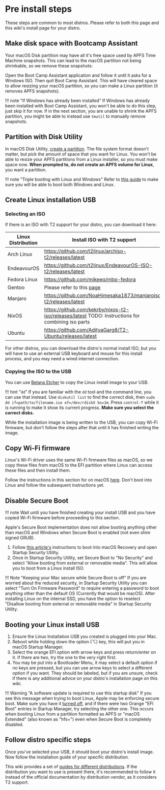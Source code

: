 # Pre install steps

These steps are common to most distros. Please refer to both this page and this wiki's install page for your distro.

## Make disk space with Bootcamp Assistant

Your macOS Disk partition may have all it's free space used by APFS Time Machine snapshots. This can lead to the macOS partition not being shrinkable, so we remove these snapshots:

Open the Boot Camp Assistant application and follow it until it asks for a Windows ISO. Then quit Boot Camp Assistant. This will have cleared space to allow resizing your macOS partition, so you can make a Linux partition (it removes APFS snapshots).

!!! note "If Windows has already been installed"
    If Windows has already been installed with Boot Camp Assistant, you won't be able to do this step, just skip it for now. If in the next section, you are unable to shrink the APFS partition, you might be able to instead use `tmutil` to manually remove snapshots.

## Partition with Disk Utility

In macOS Disk Utility, [create a partition](https://support.apple.com/guide/disk-utility/dskutl14027/mac). The file system format doesn't matter, but pick the amount of space that you want for Linux. You won't be able to resize your APFS partitions from a Linux installer, so you must make space now. **When prompted to, do not create an APFS volume for Linux**, you want a partition.

!!! note "Triple booting with Linux and Windows"
    Refer to [this guide](https://wiki.t2linux.org/guides/windows/) to make sure you will be able to boot both Windows and Linux.

## Create Linux installation USB

### Selecting an ISO

If there is an ISO with T2 support for your distro, you can download it here:

| Linux Distribution | Install ISO with T2 support |
| ------------------ | --------------------------- |
| Arch Linux         | https://github.com/t2linux/archiso-t2/releases/latest |
| EndeavourOS        | https://github.com/t2linux/EndeavourOS-ISO-t2/releases/latest |
| Fedora Linux       | https://github.com/mikeeq/mbp-fedora |
| Gentoo             | Please refer to this [page](https://wiki.t2linux.org/distributions/gentoo/installation/) |
| Manjaro            | https://github.com/NoaHimesaka1873/manjaroiso-t2/releases/latest |
| NixOS              | https://github.com/kekrby/nixos-t2-iso/releases/latest TODO: Instructions for combining iso parts |
| Ubuntu             | https://github.com/AdityaGarg8/T2-Ubuntu/releases/latest |

For other distros, you can download the distro's normal install ISO, but you will have to use an external USB keyboard and mouse for this install process, and you may need a wired internet connection.

### Copying the ISO to the USB

You can use [Belana Etcher](https://www.balena.io/etcher/) to copy the Linux install image to your USB.

!!! hint "`dd`"
    If you are familiar with the `dd` tool and the command line, you can use that instead. Use `diskutil list` to find the correct disk, then `sudo dd if=path/to/filename.iso of=/dev/rdiskX bs=1m`. Press `control-T` while it is running to make it show its current progress. **Make sure you select the correct disks.**

While the installation image is being written to the USB, you can copy Wi-Fi firmware, but don't follow the steps after that until it has finished writing the image.

## Copy Wi-Fi firmware

Linux's Wi-Fi driver uses the same Wi-Fi firmware files as macOS, so we copy these files from macOS to the EFI partition where Linux can access these files and then install them.

Follow the instructions in this section for on macOS [here](https://wiki.t2linux.org/guides/wifi/#on-macos). Don't boot into Linux and follow the subsequent instructions yet.

## Disable Secure Boot

!!! note
    Wait until you have finished creating your install USB and you have copied Wi-Fi firmware before proceeding to this section.

Apple's Secure Boot implementation does not allow booting anything other than macOS and Windows when Secure Boot is enabled (not even shim signed GRUB).

1. Follow [this article's](https://support.apple.com/HT208198) instructions to boot into macOS Recovery and open Startup Security Utility.
2. Once in Startup Security Utility, set Secure Boot to "No Security" and select "Allow booting from external or removable media". This will allow you to boot from a Linux install ISO.

!!! Note "Keeping your Mac secure while Secure Boot is off"
    If you are worried about the reduced security, in Startup Security Utility you can select "Turn On Firmware Password" to require entering a password to boot anything other than the default OS (Currently that would be macOS). After installing Linux on the internal SSD, you have the option to reselect "Disallow booting from external or removable media" in Startup Security Utility.

## Booting your Linux install USB

1. Ensure the Linux Installation USB you created is plugged into your Mac.
2. Reboot while holding down the option (⌥) key, this will put you in macOS Startup Manager.
3. Select the orange EFI option with arrow keys and press return/enter on it. If there are two, try the one to the very right first.
4. You may be put into a Bootloader Menu, it may select a default option if no keys are pressed, but you can use arrow keys to select a different option if you want. They should be labeled, but if you are unsure, check if there is any additional advice on your distro's installation page on this wiki.

!!! Warning "A software update is required to use this startup disk"
    If you see this message when trying to boot Linux, Apple may be enforcing secure boot. Make sure you have it [turned off](#Disable-Secure-Boot), and if there were two Orange "EFI Boot" entries in Startup Manager, try selecting the other one. This occurs when booting Linux from a partition formatted as APFS or "macOS Extended" (also known as "hfs+") even when Secure Boot is completely disabled.

## Follow distro specific steps

Once you've selected your USB, it should boot your distro's install image. Now follow the installation guide of your specific distribution.

This wiki provides a set of [guides for different distributions](https://wiki.t2linux.org/distributions/overview/). If the distribution you want to use is present there, it's recommended to follow it instead of the official documentation by distribution vendor, as it considers T2 support.
